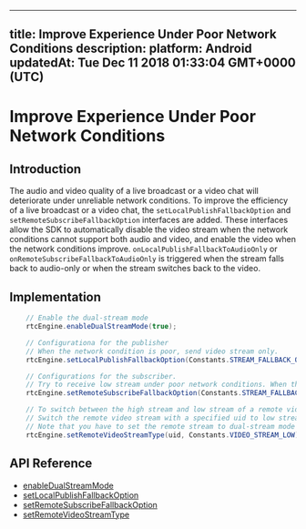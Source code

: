 
---
title: Improve Experience Under Poor Network Conditions
description: 
platform: Android
updatedAt: Tue Dec 11 2018 01:33:04 GMT+0000 (UTC)
---
# Improve Experience Under Poor Network Conditions
## Introduction
The audio and video quality of a live broadcast or a video chat will deteriorate under unreliable network conditions. To improve the efficiency of a live broadcast or a video chat, the `setLocalPublishFallbackOption` and `setRemoteSubscribeFallbackOption` interfaces are added. These interfaces allow the SDK to automatically disable the video stream when the network conditions cannot support both audio and video, and enable the video when the network conditions improve. `onLocalPublishFallbackToAudioOnly` or `onRemoteSubscribeFallbackToAudioOnly` is triggered when the stream falls back to audio-only or when the stream switches back to the video.

## Implementation

```Java
    // Enable the dual-stream mode
    rtcEngine.enableDualStreamMode(true);

    // Configurationa for the publisher
    // When the network condition is poor, send video stream only. 
    rtcEngine.setLocalPublishFallbackOption(Constants.STREAM_FALLBACK_OPTION_AUDIO_ONLY);

    // Configurations for the subscriber.
    // Try to receive low stream under poor network conditions. When the current network conditions are not sufficient for video streams, receive audio stream only. 
    rtcEngine.setRemoteSubscribeFallbackOption(Constants.STREAM_FALLBACK_OPTION_AUDIO_ONLY);

    // To switch between the high stream and low stream of a remote video stream:
    // Switch the remote video stream with a specified uid to low stream. 
    // Note that you have to set the remote stream to dual-stream mode before receiving its low stream. 
    rtcEngine.setRemoteVideoStreamType(uid, Constants.VIDEO_STREAM_LOW);
```

## API Reference
* [enableDualStreamMode](https://docs.agora.io/en/Interactive%20Broadcast/API%20Reference/java/classio_1_1agora_1_1rtc_1_1_rtc_engine.html#a645cb7d0f3a59dda27b157cf130c8c9a)
* [setLocalPublishFallbackOption](https://docs.agora.io/en/Interactive%20Broadcast/API%20Reference/java/classio_1_1agora_1_1rtc_1_1_rtc_engine.html#ac8c08e79844a4e62e0670553484cbe90)
* [setRemoteSubscribeFallbackOption](https://docs.agora.io/en/Interactive%20Broadcast/API%20Reference/java/classio_1_1agora_1_1rtc_1_1_rtc_engine.html#af64301ea1788dad0561aa678f3fe6ad3)
* [setRemoteVideoStreamType](https://docs.agora.io/en/Interactive%20Broadcast/API%20Reference/java/classio_1_1agora_1_1rtc_1_1_rtc_engine.html#a51756b4d2e7997fbe6481d2deb5c0396)



